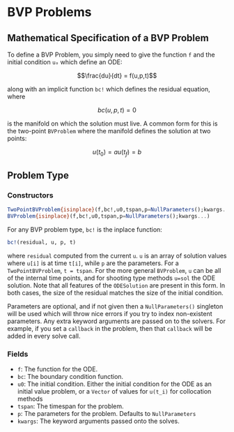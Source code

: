 # BVP Problems

## Mathematical Specification of a BVP Problem

To define a BVP Problem, you simply need to give the function ``f`` and the initial
condition ``u₀`` which define an ODE:

```math
\frac{du}{dt} = f(u,p,t)
```

along with an implicit function `bc!` which defines the residual equation, where

```math
bc(u,p,t) = 0
```

is the manifold on which the solution must live. A common form for this is the
two-point `BVProblem` where the manifold defines the solution at two points:

```math
u(t_0) = a
u(t_f) = b
```

## Problem Type

### Constructors

```julia
TwoPointBVProblem{isinplace}(f,bc!,u0,tspan,p=NullParameters();kwargs...)
BVProblem{isinplace}(f,bc!,u0,tspan,p=NullParameters();kwargs...)
```

For any BVP problem type, `bc!` is the inplace function:

```julia
bc!(residual, u, p, t)
```

where `residual` computed from the current `u`. `u` is an array of solution values
where `u[i]` is at time `t[i]`, while `p` are the parameters. For a `TwoPointBVProblem`,
`t = tspan`. For the more general `BVProblem`, `u` can be all of the internal
time points, and for shooting type methods `u=sol` the ODE solution.
Note that all features of the `ODESolution` are present in this form.
In both cases, the size of the residual matches the size of the initial condition.

Parameters are optional, and if not given then a `NullParameters()` singleton
will be used which will throw nice errors if you try to index non-existent
parameters. Any extra keyword arguments are passed on to the solvers. For example,
if you set a `callback` in the problem, then that `callback` will be added in
every solve call.

### Fields

* `f`: The function for the ODE.
* `bc`: The boundary condition function.
* `u0`: The initial condition. Either the initial condition for the ODE as an
  initial value problem, or a `Vector` of values for ``u(t_i)`` for collocation
  methods
* `tspan`: The timespan for the problem.
* `p`: The parameters for the problem. Defaults to `NullParameters`
* `kwargs`: The keyword arguments passed onto the solves.
